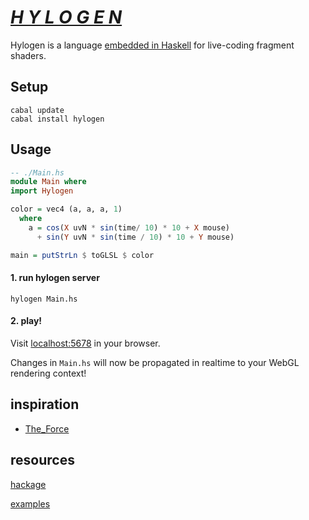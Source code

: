 # [*H Y L O G E N*](https://hylogen.com)

Hylogen is a language [embedded in Haskell](https://wiki.haskell.org/Embedded_domain_specific_language) for live-coding fragment shaders.

## Setup
```
cabal update
cabal install hylogen
```

## Usage

```haskell
-- ./Main.hs
module Main where
import Hylogen

color = vec4 (a, a, a, 1)
  where
    a = cos(X uvN * sin(time/ 10) * 10 + X mouse)
      + sin(Y uvN * sin(time / 10) * 10 + Y mouse)

main = putStrLn $ toGLSL $ color
```

#### 1. run hylogen server

```
hylogen Main.hs
```

#### 2. play!
Visit [localhost:5678](http://localhost:5678) in your browser.

Changes in `Main.hs` will now be propagated in realtime to your WebGL rendering context!

## inspiration
- [The_Force](https://github.com/shawnlawson/The_Force)

## resources
[hackage](https://hackage.haskell.org/package/hylogen)

[examples](https://github.com/sleexyz/hylogen-yay)
